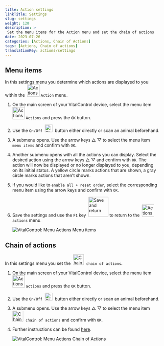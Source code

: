 ```yaml
---
title: Action settings
linkTitle: Settings
slug: settings
weight: 120
description: >
 Set the menu items for the Action menu and set the chain of actions
date: 2023-07-26
categories: [Actions, Chain of Actions]
tags: [Actions, Chain of actions]
translationKey: actions/settings
---
```

## Menu items

In this settings menu you determine which actions are displayed to you within the &nbsp;<img src="/icons/actions.svg" width="40" align="bottom" alt="Actions" /> `Action` menu.

1. On the main screen of your VitalControl device, select the menu item &nbsp;<img src="/icons/actions.svg" width="40" align="bottom" alt="Actions" /> `Actions` and press the `OK` button.

2. Use the `On/Off` &nbsp;<img src="/icons/gear.svg" width="25" align="bottom" alt="Chain of actions" />&nbsp; button either directly or scan an animal beforehand.

3. A submenu opens. Use the arrow keys △ ▽ to select the menu item `menu items` and confirm with `OK`.

4. Another submenu opens with all the actions you can display. Select the desired action using the arrow keys △ ▽ and confirm with `OK`. The action will now be displayed or no longer displayed to you, depending on its initial status. A yellow circle marks actions that are shown, a gray circle marks actions that aren't shown.

5. If you would like to `enable all + reset order`, select the corresponding menu item using the arrow keys and confirm with `OK`.

6. Save the settings and use the `F1` key &nbsp;<img src="/icons/footer/save_exit.svg" width="65" align="bottom" alt="Save and return" /> to return to the &nbsp;<img src="/icons/actions.svg" width="40" align="bottom" alt="Actions" /> `actions` menu.

    ![VitalControl: Menu Actions Menu items](../images/menu.png "Menu items")

## Chain of actions

In this settings menu you set the &nbsp;<img src="/icons/actions/action-chain.svg" width="35" align="bottom" alt="Chain of actions" />&nbsp; `chain of actions`.

1. On the main screen of your VitalControl device, select the menu item &nbsp;<img src="/icons/actions.svg" width="40" align="bottom" alt="Actions" /> `actions` and press the `OK` button.

2. Use the `On/Off` &nbsp;<img src="/icons/gear.svg" width="25" align="bottom" alt="Chain of actions" />&nbsp; button either directly or scan an animal beforehand.

3. A submenu opens. Use the arrow keys △ ▽ to select the menu item &nbsp;<img src="/icons/actions/action-chain.svg" width="35" align="bottom" alt="Chain of actions" />&nbsp; `chain of actions` and confirm with `OK`.

4. Further instructions can be found [here](/en/docs/chain-of-actions/#set-chain-of-actions).

    ![VitalControl: Menu Actions Chain of Actions](../images/chainofactions.png "Chain of Actions")
